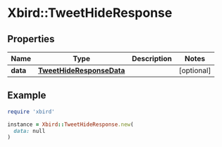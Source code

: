 # Xbird::TweetHideResponse

## Properties

| Name | Type | Description | Notes |
| ---- | ---- | ----------- | ----- |
| **data** | [**TweetHideResponseData**](TweetHideResponseData.md) |  | [optional] |

## Example

```ruby
require 'xbird'

instance = Xbird::TweetHideResponse.new(
  data: null
)
```


